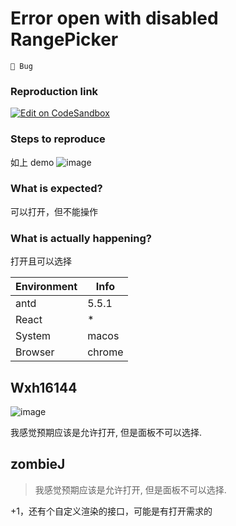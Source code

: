 # Error open with disabled RangePicker

`🐛 Bug`

### Reproduction link

[![Edit on CodeSandbox](https://codesandbox.io/static/img/play-codesandbox.svg)](https://codesandbox.io/s/jin-yong-antd-5-5-1-forked-luz8f8?file=/demo.tsx)

### Steps to reproduce

如上 demo
![image](https://github.com/ant-design/ant-design/assets/94534613/68d66145-3267-44bd-9efc-6bf6e229da88)

### What is expected?

可以打开，但不能操作

### What is actually happening?

打开且可以选择

| Environment | Info   |
| ----------- | ------ |
| antd        | 5.5.1  |
| React       | \*     |
| System      | macos  |
| Browser     | chrome |

<!-- generated by ant-design-issue-helper. DO NOT REMOVE -->

## Wxh16144

![image](https://github.com/ant-design/ant-design/assets/32004925/eabc289e-a0ff-4fef-bc7c-c22c932b4c32)

我感觉预期应该是允许打开, 但是面板不可以选择.

## zombieJ

> 我感觉预期应该是允许打开, 但是面板不可以选择.

+1，还有个自定义渲染的接口，可能是有打开需求的
